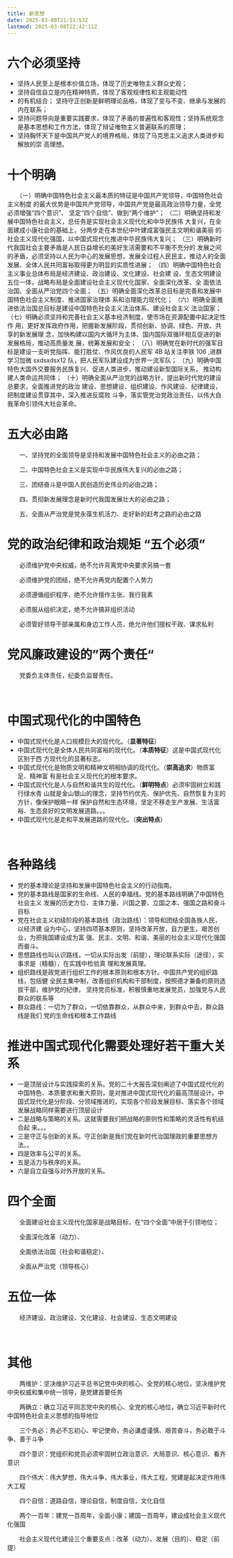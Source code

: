 ```yaml
---
title: 新思想
date: 2025-03-08T21:51:53Z
lastmod: 2025-03-08T22:42:11Z
---
```


# 六个必须坚持

* 坚持人民至上是根本价值立场，体现了历史唯物主义群众史观；
* 坚持自信自立是内在精神特质，体现了客观规律性和主观能动性
* 的有机结合； 坚持守正创新是鲜明理论品格，体现了变与不变、继承与发展的内在联系；
* 坚持问题导向是重要实践要求，体现了矛盾的普遍性和客观性；坚持系统观念是基本思想和工作方法，体现了辩证唯物主义普遍联系的原理；
* 坚持胸怀天下是中国共产党人的境界格局，体现了马克思主义追求人类进步和解放的崇 高理想。

# 十个明确

　　（一）明确中国特色社会主义最本质的特征是中国共产党领导，中国特色社会主义制度 的最大优势是中国共产党领导，中国共产党是最高政治领导力量，全党必须增强“四个意识”、 坚定“四个自信”、做到“两个维护”；
（二）明确坚持和发展中国特色社会主义，总任务是实现社会主义现代化和中华民族伟 大复兴，在全面建成小康社会的基础上，分两步走在本世纪中叶建成富强民主文明和谐美丽 的社会主义现代化强国，以中国式现代化推进中华民族伟大复兴；
（三）明确新时代我国社会主要矛盾是人民日益增长的美好生活需要和不平衡不充分的 发展之间的矛盾，必须坚持以人民为中心的发展思想，发展全过程人民民主，推动人的全面 发展、全体人民共同富裕取得更为明显的实质性进展；
（四）明确中国特色社会主义事业总体布局是经济建设、政治建设、文化建设、社会建 设、生态文明建设五位一体，战略布局是全面建设社会主义现代化国家、全面深化改革、全 面依法治国、全面从严治党四个全面；
（五）明确全面深化改革总目标是完善和发展中国特色社会主义制度、推进国家治理体 系和治理能力现代化；
（六）明确全面推进依法治国总目标是建设中国特色社会主义法治体系、建设社会主义 法治国家；
（七）明确必须坚持和完善社会主义基本经济制度，使市场在资源配置中起决定性作 用，更好发挥政府作用，把握新发展阶段，贯彻创新、协调、绿色、开放、共享的新发展理 念，加快构建以国内大循环为主体、国内国际双循环相互促进的新发展格局，推动高质量发 展，统筹发展和安全；
（八）明确党在新时代的强军目标是建设一支听党指挥、能打胜仗、作风优良的人民军 4B 站关注李铁 106 ,进群学习加微 sxdsxdsx12
队，把人民军队建设成为世界一流军队；
（九）明确中国特色大国外交要服务民族复兴、促进人类进步，推动建设新型国际关系， 推动构建人类命运共同体；
（十）明确全面从严治党的战略方针，提出新时代党的建设总要求，全面推进党的政治 建设、思想建设、组织建设、作风建设、纪律建设，把制度建设贯穿其中，深入推进反腐败 斗争，落实管党治党政治责任，以伟大自我革命引领伟大社会革命。

# 五大必由路

　　一、坚持党的全面领导是坚持和发展中国特色社会主义的必由之路；

　　二、中国特色社会主义是实现中华民族伟大复兴的必由之路；

　　三、团结奋斗是中国人民创造历史伟业的必由之路；

　　四、贯彻新发展理念是新时代我国发展壮大的必由之路；

　　五、全面从严治党是党永葆生机活力、走好新的赶考之路的必由之路

# 党的政治纪律和政治规矩 “**五个必须**”

　　必须维护党中央权威，绝不允许背离党中央要求另搞一套

　　必须维护党的团结，绝不允许再党内配置个人势力

　　必须遵循组织程序，绝不允许擅作主张、我行我素

　　必须服从组织决定，绝不允许搞非组织活动

　　必须管好领导干部亲属和身边工作人员，绝允许他们擅权干政、谋求私利

# 党风廉政建设的”**两个责任**“

　　党委负主体责任，纪委负监督责任。

　　‍

# 中国式现代化的中国特色

* 中国式现代化是人口规模巨大的现代化。（**显著特征**）
* 中国式现代化是全体人民共同富裕的现代化。（**本质特征**）这是中国式现代化区别于西 方现代化的显著标志。
* 中国式现代化是物质文明和精神文明相协调的现代化。（**崇高追求**）物质富足、精神富 有是社会主义现代化的根本要求。
* 中国式现代化是人与自然和谐共生的现代化。（**鲜明特点**）必须牢固树立和践行绿水青 山就是金山银山的理念，坚持节约优先、保护优先、自然恢复为主的方针，像保护眼睛一样 保护自然和生态环境，坚定不移走生产发展、生活富裕、生态良好的文明发展道路。。。
* 中国式现代化是走和平发展道路的现代化。（**突出特点**）

　　‍

# 各种路线

* 党的基本理论是坚持和发展中国特色社会主义的行动指南。
* 党的基本路线是国家的生命线、人民的幸福线。党的基本路线明确了中国特色社会主义 发展的历史方位、主体力量、兴国之要、立国之本、强国之路和奋斗目标
* 党在社会主义初级阶段的基本路线（政治路线）：领导和团结全国各族人民，以经济建 设为中心，坚持四项基本原则，坚持改革开放，自力更生，艰苦创业，为把我国建设成为富 强、民主、文明、和谐、美丽的社会主义现代化强国而奋斗。
* 思想路线也叫认识路线，一切从实际出发（前提），理论联系实际（途径），实事求是（精髓），在实践中检验真 理和发展真理。
* 组织路线是政党进行组织工作的根本原则和根本方针。中国共产党的组织路线，包括健 全民主集中制，改善组织机构和干部制度，按照德才兼备的原则选拔干部，维护党的纪律， 坚持党员标准，积极慎重地发展党员，加强党与人民群众的联系等
* 群众路线：一切为了群众，一切依靠群众，从群众中来，到群众中去，群众路线是我们 党的生命线和根本工作路线

# 推进中国式现代化需要处理好若干重大关系

* 一是顶层设计与实践探索的关系。党的二十大报告深刻阐述了中国式现代化的中国特色、本质要求和重大原则，是对推进中国式现代化的最高顶层设计。中国式现代化是分阶段、分领域推进的，实现各个阶段发展目标、落实各个领域发展战略同样需要进行顶层设计
* 二是战略与策略的关系。这就需要我们把战略的原则性和策略的灵活性有机结合起 来。。。
* 三是守正与创新的关系。守正创新是我们党在新时代治国理政的重要思想方法。。
* 四是效率与公平的关系。
* 五是活力与秩序的关系。
* 六是自立自强与对外开放的关系。

# 四个全面

　　全面建设社会主义现代化国家是战略目标，在“四个全面”中居于引领地位；

　　全面深化改革（动力）、

　　全面依法治国（社会和谐稳定）、

　　全面从严治党（领导核心）

# 五位一体

　　经济建设、政治建设、文化建设、社会建设、生态文明建设

　　‍

# 其他

　　两维护：坚决维护习近平总书记党中央的核心、全党的核心地位，坚决维护党中央权威和集中统一领导，是党建首要任务

　　两确立：确立习近平同志党中央的核心、全党的核心地位，确立习近平新时代中国特色社会主义思想的指导地位

　　三个务必：务必不忘初心、牢记使命，务必谦虚谨慎、艰苦奋斗，务必敢于斗争、善于斗争

　　四个意识：党组织和党员必须牢固树立政治意识、大局意识、核心意识、看齐意识

　　四个伟大：伟大梦想，伟大斗争，伟大事业，伟大工程，党建是起决定作用伟大工程

　　四个自信：道路自信，理论自信，制度自信，文化自信

　　两个一百年：建党一百周年，全面小康；建国一百周年，建设成社会主义现代化强国

　　社会主义现代化建设三个重要支点：改革（动力）、发展（目的）、稳定（前提）
